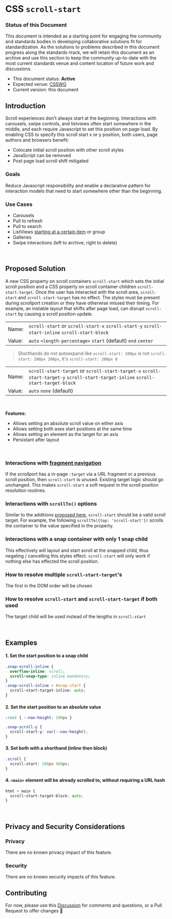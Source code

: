 # CSS `scroll-start`

### Status of this Document
This document is intended as a starting point for engaging the community and standards bodies in developing collaborative solutions fit for standardization. As the solutions to
problems described in this document progress along the standards-track, we will retain this document as an archive and use this section to keep the community up-to-date with the
most current standards venue and content location of future work and discussions.
* This document status: **Active**
* Expected venue: [CSSWG](https://drafts.csswg.org/)
* Current version: this document

## Introduction

Scroll experiences don't always start at the beginning. Interactions with carousels, swipe controls, and listviews often start somewhere in the middle, and each require Javascript to set this position on page load. By enabling CSS to specify this scroll start x or y position, both users, page authors and browsers benefit:
- Colocate initial scroll position with other scroll styles
- JavaScript can be removed
- Post page load scroll shift mitigated

### Goals
Reduce Javascript responsibility and enable a declarative pattern for interaction models that need to start somewhere other than the beginning.

### Use Cases
- Carousels
- Pull to refresh
- Pull to search
- ListViews [starting at a certain item](https://codepen.io/FelipePS/pen/mdqbqaE) or group
- Galleries
- Swipe interactions (left to archive, right to delete)

<br>

## Proposed Solution
A new CSS property on scroll containers `scroll-start` which sets the initial scroll position and a CSS property on scroll container children `scroll-start-target`. Once the user has interacted with the scroll area, `scroll-start` and `scroll-start-target` has no effect. The styles must be present during scrollport creation or they have otherwise missed their timing. For example, an instable layout that shifts after page load, can disrupt `scroll-start` by causing a scroll position update. 

|   |   |
|:----------|:-------------| 
| Name: | `scroll-start` or `scroll-start-x` `scroll-start-y` `scroll-start-inline` `scroll-start-block` |  
| Value: | `auto` `<length-percentage>` `start` (default) `end` `center` |  

> Shorthands do not autoexpand like `scroll-start: 200px` is not `scroll-start: 200px 200px`, it's `scroll-start: 200px 0`

|   |   |
|:----------|:-------------| 
| Name: | `scroll-start-target` or `scroll-start-target-x` `scroll-start-target-y` `scroll-start-target-inline` `scroll-start-target-block` |  
| Value: | `auto` `none` (default) |  

<br>

**Features:**
- Allows setting an absolute scroll value on either axis
- Allows setting both axes start positions at the same time
- Allows setting an element as the target for an axis
- Persistant after layout

<br>

### Interactions with [fragment navigation](https://html.spec.whatwg.org/multipage/browsing-the-web.html#scroll-to-fragid)
If the scrollport has a in-page `:target` via a URL fragment or a previous scroll position, then `scroll-start` is unused. Existing target logic should go unchanged. This makes `scroll-start` a soft request in the scroll position resolution routines. 

### Interactions with `scrollTo()` options
Similar to the additions [proposed here](https://github.com/argyleink/ScrollSnapExplainers/tree/main/js-scrollToOptions_Snap-Additions), `scroll-start` should be a valid scroll target. For example, the following `scrollTo({top: 'scroll-start'})` scrolls the container to the value specified in the property.

### Interactions with a snap container with only 1 snap child
This effectively will layout and start scroll at the snapped child, thus negating / cancelling this styles effect. `scroll-start` will only work if nothing else has effected the scroll position.

### How to resolve multiple `scroll-start-target`'s
The first in the DOM order will be chosen

### How to resolve `scroll-start` and `scroll-start-target` if both used
The target child will be used instead of the lengths in `scroll-start`

<br>

## Examples
#### 1. Set the start position to a snap child
```css
.snap-scroll-inline {
  overflow-inline: scroll;
  scroll-snap-type: inline mandatory;
}
.snap-scroll-inline > #snap-start {
  scroll-start-target-inline: auto;
}
```

#### 2. Set the start position to an absolute value
```css
:root { --nav-height: 100px }

.snap-scroll-y {
  scroll-start-y: var(--nav-height);
}
```

#### 3. Set both with a shorthand (inline then block)
```css
.scroll {
  scroll-start: 200px 400px;
}
```

#### 4. `<main>` element will be already scrolled to, without requiring a URL hash

```css
html > main {
  scroll-start-target-block: auto;
}
```

<br>

## Privacy and Security Considerations

### Privacy

There are no known privacy impact of this feature.

### Security

There are no known security impacts of this feature.

## Contributing
For now, please use this [Discussion](https://github.com/argyleink/ScrollSnapExplainers/discussions/4) for comments and questions, or a Pull Request to offer changes 🙏
